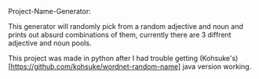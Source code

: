 Project-Name-Generator:

This generator will randomly pick from a random adjective and noun and prints out absurd combinations of them, currently there are 3 diffrent adjective and noun pools.

This project was made in python after I had trouble getting (Kohsuke's)[https://github.com/kohsuke/wordnet-random-name] java version working.
